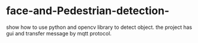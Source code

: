 # face-and-Pedestrian-detection-
show how to use python and opencv library to detect object.
the project has gui and transfer message by mqtt protocol.
